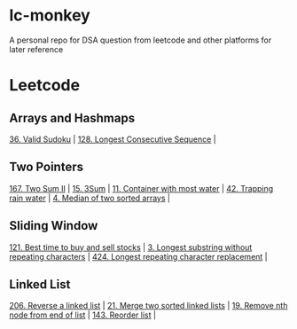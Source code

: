 # lc-monkey
A personal repo for DSA question from leetcode and other platforms for later reference

# Leetcode

## Arrays and Hashmaps
[36. Valid Sudoku](leetcode/36_valid_sudoku.py) | 
[128. Longest Consecutive Sequence](leetcode/128_longest_consecutive_seq.py) | 

## Two Pointers
[167. Two Sum II](leetcode/167_two_sum_2.py) | 
[15. 3Sum](leetcode/15_3sum.py) | 
[11. Container with most water](leetcode/11_container_with_most_water.py) | 
[42. Trapping rain water](leetcode/42_trapping_rain_water.py) | 
[4. Median of two sorted arrays](leetcode/4_media_two_sorted_arrays.py) | 

## Sliding Window
[121. Best time to buy and sell stocks](leetcode/121_buy_and_sell_stocks.py) | 
[3. Longest substring without repeating characters](leetcode/3_longest_substr_without_repeating.py) | 
[424. Longest repeating character replacement](leetcode/424_longest_repeating_char_replacement.py) | 

## Linked List
[206. Reverse a linked list](leetcode/206_reverse_a_linkedlist.py) | 
[21. Merge two sorted linked lists](leetcode/21_merge_two_sorted_linkedlist.py) | 
[19. Remove nth node from end of list](leetcode/19_remove_nth_node_from_end.py) | 
[143. Reorder list](leetcode/143_reorder_list.py) |
